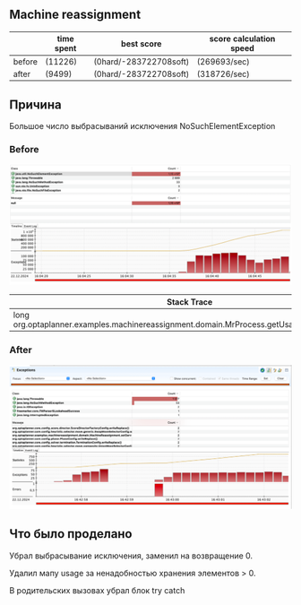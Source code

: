 ## Machine reassignment

|        | time spent | best score             | score calculation speed |
|--------|------------|------------------------|-------------------------|
| before | (11226)    | (0hard/-283722708soft) | (269693/sec)            |
| after  | (9499)     | (0hard/-283722708soft) | (318726/sec)            |


## Причина
Большое число выбрасываний исключения NoSuchElementException

### Before
![img.png](img.png)

| Stack Trace                                                                                | Count   | Percentage |
|--------------------------------------------------------------------------------------------|---------|------------|
| long org.optaplanner.examples.machinereassignment.domain.MrProcess.getUsage(MrResource):75 | 1153848 | 100 %      |

### After
![img_1.png](img_1.png)

## Что было проделано

Убрал выбрасывание исключения, заменил на возвращение 0. 

Удалил мапу usage за ненадобностью хранения элементов > 0.

В родительских вызовах убрал блок try catch